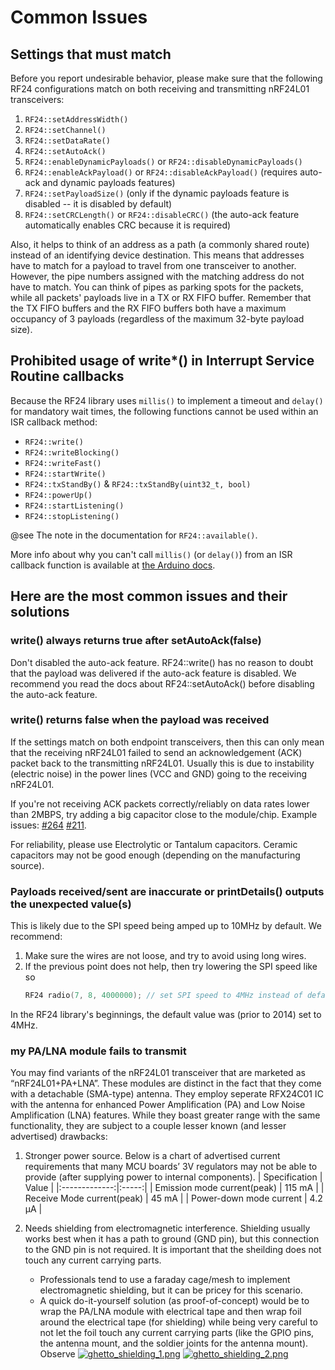 # Common Issues

<!-- markdownlint-disable MD031 -->

## Settings that must match

Before you report undesirable behavior, please make sure that the
following RF24 configurations match on both receiving and transmitting
nRF24L01 transceivers:

1. `RF24::setAddressWidth()`
2. `RF24::setChannel()`
3. `RF24::setDataRate()`
4. `RF24::setAutoAck()`
5. `RF24::enableDynamicPayloads()` or `RF24::disableDynamicPayloads()`
6. `RF24::enableAckPayload()` or `RF24::disableAckPayload()` (requires auto-ack and
   dynamic payloads features)
7. `RF24::setPayloadSize()` (only if the dynamic payloads feature is disabled -- it is disabled by default)
8. `RF24::setCRCLength()` or `RF24::disableCRC()` (the auto-ack feature
   automatically enables CRC because it is required)

Also, it helps to think of an address as a path (a commonly shared route)
instead of an identifying device destination. This means that addresses
have to match for a payload to travel from one transceiver to another.
However, the pipe numbers assigned with the matching address do not have
to match. You can think of pipes as parking spots for the packets, while
all packets' payloads live in a TX or RX FIFO buffer. Remember that the
TX FIFO buffers and the RX FIFO buffers both have a maximum occupancy of
3 payloads (regardless of the maximum 32-byte payload size).

## Prohibited usage of write*() in Interrupt Service Routine callbacks

Because the RF24 library uses `millis()` to implement a timeout and `delay()` for mandatory wait times, the following functions cannot be used within an ISR callback method:

- `RF24::write()`
- `RF24::writeBlocking()`
- `RF24::writeFast()`
- `RF24::startWrite()`
- `RF24::txStandBy()` & `RF24::txStandBy(uint32_t, bool)`
- `RF24::powerUp()`
- `RF24::startListening()`
- `RF24::stopListening()`

@see The note in the documentation for `RF24::available()`.

More info about why you can't call `millis()` (or `delay()`) from an ISR callback function is available at [the Arduino docs](https://www.google.com/url?sa=t&source=web&rct=j&url=https://www.arduino.cc/reference/en/language/functions/external-interrupts/attachinterrupt/&ved=2ahUKEwjMhtSRl5jzAhVUsp4KHWIPCrIQFnoECAoQAQ&usg=AOvVaw1X9H0058Nz7Hck91VIC3bD).

## Here are the most common issues and their solutions

### write() always returns true after setAutoAck(false)

Don't disabled the auto-ack feature. RF24::write() has no reason to doubt
that the payload was delivered if the auto-ack feature is disabled. We
recommend you read the docs about RF24::setAutoAck() before disabling the
auto-ack feature.

### write() returns false when the payload was received

If the settings match on both endpoint transceivers, then this can only
mean that the receiving nRF24L01 failed to send an acknowledgement (ACK)
packet back to the transmitting nRF24L01. Usually this is due to
instability (electric noise) in the power lines (VCC and GND) going to
the receiving nRF24L01.

If you're not receiving ACK packets correctly/reliably on data rates
lower than 2MBPS, try adding a big capacitor close to the module/chip.
Example issues: [#264](https://github.com/nRF24/RF24/issues/264)
[#211](https://github.com/nRF24/RF24/issues/211).

For reliability, please use Electrolytic or Tantalum capacitors. Ceramic
capacitors may not be good enough (depending on the manufacturing source).

### Payloads received/sent are inaccurate or printDetails() outputs the unexpected value(s)

This is likely due to the SPI speed being amped up to 10MHz by default. We recommend:

1. Make sure the wires are not loose, and try to avoid using long wires.
2. If the previous point does not help, then try lowering the SPI speed like so
   ```cpp
   RF24 radio(7, 8, 4000000); // set SPI speed to 4MHz instead of default 10MHz
   ```

In the RF24 library's beginnings, the default value was (prior to 2014) set to 4MHz.

### my PA/LNA module fails to transmit

You may find variants of the nRF24L01 transceiver that are marketed as “nRF24L01+PA+LNA”. These modules are distinct in the fact that they come with a detachable (SMA-type) antenna. They employ seperate RFX24C01 IC with the antenna for enhanced Power Amplification (PA) and Low Noise Amplification (LNA) features. While they boast greater range with the same functionality, they are subject to a couple lesser known (and lesser advertised) drawbacks:

1. Stronger power source. Below is a chart of advertised current requirements that many MCU boards’ 3V regulators may not be able to provide (after supplying power to internal components).
   | Specification | Value |
   |:-------------:|:-----:|
   | Emission mode current(peak) | 115 mA |
   | Receive Mode current(peak)  | 45 mA  |
   | Power-down mode current     | 4.2 µA |

2. Needs shielding from electromagnetic interference. Shielding usually works best when it has a path to ground (GND pin), but this connection to the GND pin is not required. It is important that the sheilding does not touch any current carrying parts.
   - Professionals tend to use a faraday cage/mesh to implement electromagnetic shielding, but it can be pricey for this scenario.
   - A quick do-it-yourself solution (as proof-of-concept) would be to wrap the PA/LNA module with electrical tape and then wrap foil around the electrical tape (for shielding) while being very careful to not let the foil touch any current carrying parts (like the GPIO pins, the antenna mount, and the soldier joints for the antenna mount). Observe
   [![ghetto_shielding_1.png](https://github.com/nRF24/RF24/blob/master/images/ghetto_sheilding_1.png)](https://github.com/nRF24/RF24/blob/master/images/ghetto_sheilding_1.png)
   [![ghetto_shielding_2.png](https://github.com/nRF24/RF24/blob/master/images/ghetto_sheilding_2.png)](https://github.com/nRF24/RF24/blob/master/images/ghetto_sheilding_2.png)
